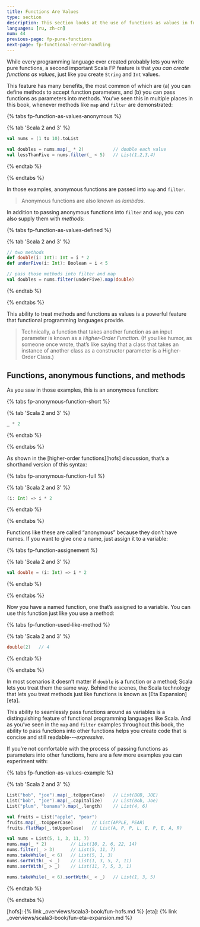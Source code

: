 ```yaml
---
title: Functions Are Values
type: section
description: This section looks at the use of functions as values in functional programming.
languages: [ru, zh-cn]
num: 44
previous-page: fp-pure-functions
next-page: fp-functional-error-handling
---
```



While every programming language ever created probably lets you write pure functions, a second important Scala FP feature is that *you can create functions as values*, just like you create `String` and `Int` values.

This feature has many benefits, the most common of which are (a) you can define methods to accept function parameters, and (b) you can pass functions as parameters into methods.
You’ve seen this in multiple places in this book, whenever methods like `map` and `filter` are demonstrated:

{% tabs fp-function-as-values-anonymous %}

{% tab 'Scala 2 and 3' %}
```scala
val nums = (1 to 10).toList

val doubles = nums.map(_ * 2)           // double each value
val lessThanFive = nums.filter(_ < 5)   // List(1,2,3,4)
```
{% endtab %}

{% endtabs %}

In those examples, anonymous functions are passed into `map` and `filter`.

> Anonymous functions are also known as *lambdas*.

In addition to passing anonymous functions into `filter` and `map`, you can also supply them with *methods*:

{% tabs fp-function-as-values-defined %}

{% tab 'Scala 2 and 3' %}
```scala
// two methods
def double(i: Int): Int = i * 2
def underFive(i: Int): Boolean = i < 5

// pass those methods into filter and map
val doubles = nums.filter(underFive).map(double)
```
{% endtab %}

{% endtabs %}

This ability to treat methods and functions as values is a powerful feature that functional programming languages provide.

> Technically, a function that takes another function as an input parameter is known as a *Higher-Order Function*.
> (If you like humor, as someone once wrote, that’s like saying that a class that takes an instance of another class as a constructor parameter is a Higher-Order Class.)



## Functions, anonymous functions, and methods

As you saw in those examples, this is an anonymous function:

{% tabs fp-anonymous-function-short %}

{% tab 'Scala 2 and 3' %}
```scala
_ * 2
```
{% endtab %}

{% endtabs %}

As shown in the [higher-order functions][hofs] discussion, that’s a shorthand version of this syntax:

{% tabs fp-anonymous-function-full %}

{% tab 'Scala 2 and 3' %}
```scala
(i: Int) => i * 2
```
{% endtab %}

{% endtabs %}

Functions like these are called “anonymous” because they don’t have names.
If you want to give one a name, just assign it to a variable:

{% tabs fp-function-assignement %}

{% tab 'Scala 2 and 3' %}
```scala
val double = (i: Int) => i * 2
```
{% endtab %}

{% endtabs %}

Now you have a named function, one that’s assigned to a variable.
You can use this function just like you use a method:

{% tabs fp-function-used-like-method %}

{% tab 'Scala 2 and 3' %}
```scala
double(2)   // 4
```
{% endtab %}

{% endtabs %}

In most scenarios it doesn’t matter if `double` is a function or a method; Scala lets you treat them the same way.
Behind the scenes, the Scala technology that lets you treat methods just like functions is known as [Eta Expansion][eta].

This ability to seamlessly pass functions around as variables is a distinguishing feature of functional programming languages like Scala.
And as you’ve seen in the `map` and `filter` examples throughout this book, the ability to pass functions into other functions helps you create code that is concise and still readable---*expressive*.

If you’re not comfortable with the process of passing functions as parameters into other functions, here are a few more examples you can experiment with:

{% tabs fp-function-as-values-example %}

{% tab 'Scala 2 and 3' %}
```scala
List("bob", "joe").map(_.toUpperCase)   // List(BOB, JOE)
List("bob", "joe").map(_.capitalize)    // List(Bob, Joe)
List("plum", "banana").map(_.length)    // List(4, 6)

val fruits = List("apple", "pear")
fruits.map(_.toUpperCase)       // List(APPLE, PEAR)
fruits.flatMap(_.toUpperCase)   // List(A, P, P, L, E, P, E, A, R)

val nums = List(5, 1, 3, 11, 7)
nums.map(_ * 2)         // List(10, 2, 6, 22, 14)
nums.filter(_ > 3)      // List(5, 11, 7)
nums.takeWhile(_ < 6)   // List(5, 1, 3)
nums.sortWith(_ < _)    // List(1, 3, 5, 7, 11)
nums.sortWith(_ > _)    // List(11, 7, 5, 3, 1)

nums.takeWhile(_ < 6).sortWith(_ < _)   // List(1, 3, 5)
```
{% endtab %}

{% endtabs %}


[hofs]: {% link _overviews/scala3-book/fun-hofs.md %}
[eta]: {% link _overviews/scala3-book/fun-eta-expansion.md %}
